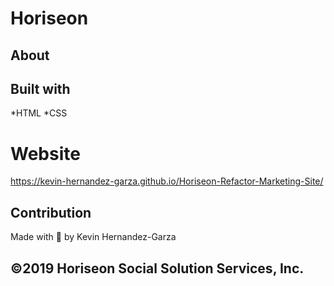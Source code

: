 # Horiseon

## About

## Built with
*HTML
*CSS

# Website
https://kevin-hernandez-garza.github.io/Horiseon-Refactor-Marketing-Site/

## Contribution
Made with 💜 by Kevin Hernandez-Garza

## ©️2019 Horiseon Social Solution Services, Inc. 
